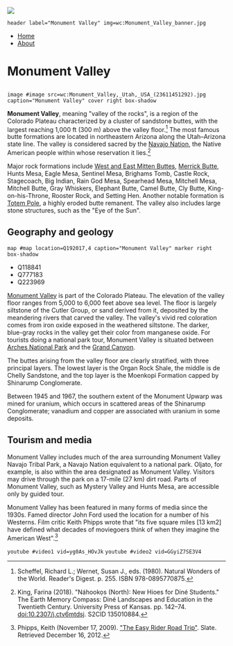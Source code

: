 [![](https://ifc.juncture-digital.org/badge.png)](https://ifc.juncture-digital.org)

`header label="Monument Valley" img=wc:Monument_Valley_banner.jpg`
- [Home](/)
- [About](/about)

# Monument Valley

##

`image #image src=wc:Monument_Valley,_Utah,_USA_(23611451292).jpg caption="Monument Valley" cover right box-shadow`

**Monument Valley**, meaning "valley of the rocks", is a region of the Colorado Plateau characterized by a cluster of sandstone buttes, with the largest reaching 1,000 ft (300 m) above the valley floor.[^1] The most famous butte formations are located in northeastern Arizona along the Utah–Arizona state line. The valley is considered sacred by the [Navajo Nation](Q1783171), the Native American people within whose reservation it lies.[^2]

Major rock formations include [West and East Mitten Buttes](image/zoomto/675,518,2909,1937), [Merrick Butte](image/zoomto/3759,1040,1455,969/f8d317c8), Hunts Mesa, Eagle Mesa, Sentinel Mesa, Brighams Tomb, Castle Rock, Stagecoach, Big Indian, Rain God Mesa, Spearhead Mesa, Mitchell Mesa, Mitchell Butte, Gray Whiskers, Elephant Butte, Camel Butte, Cly Butte, King-on-his-Throne, Rooster Rock, and Setting Hen. Another notable formation is [Totem Pole](Q7828304), a highly eroded butte remanent. The valley also includes large stone structures, such as the "Eye of the Sun".

## Geography and geology

`map #map location=Q192017,4 caption="Monument Valley" marker right box-shadow`
- Q118841
- Q777183
- Q223969

[Monument Valley](map/flyto/Q192017,11) is part of the Colorado Plateau. The elevation of the valley floor ranges from 5,000 to 6,000 feet above sea level. The floor is largely siltstone of the Cutler Group, or sand derived from it, deposited by the meandering rivers that carved the valley. The valley's vivid red coloration comes from iron oxide exposed in the weathered siltstone. The darker, blue-gray rocks in the valley get their color from manganese oxide.  For tourists doing a national park tour, Monument Valley is situated between [Arches National Park](map/flyto/Q223969,12) and the [Grand Canyon](map/flyto/Q118841,12).

The buttes arising from the valley floor are clearly stratified, with three principal layers. The lowest layer is the Organ Rock Shale, the middle is de Chelly Sandstone, and the top layer is the Moenkopi Formation capped by Shinarump Conglomerate. 

Between 1945 and 1967, the southern extent of the Monument Upwarp was mined for uranium, which occurs in scattered areas of the Shinarump Conglomerate; vanadium and copper are associated with uranium in some deposits.

## Tourism and media

Monument Valley includes much of the area surrounding Monument Valley Navajo Tribal Park, a Navajo Nation equivalent to a national park. Oljato, for example, is also within the area designated as Monument Valley.  Visitors may drive through the park on a 17-mile (27 km) dirt road. Parts of Monument Valley, such as Mystery Valley and Hunts Mesa, are accessible only by guided tour.

Monument Valley has been featured in many forms of media since the 1930s. Famed director John Ford used the location for a number of his Westerns. Film critic Keith Phipps wrote that "its five square miles [13 km2] have defined what decades of moviegoers think of when they imagine the American West".[^3]

`youtube #video1 vid=yg0As_HOvJk`
`youtube #video2 vid=GGyiZ7SE3V4`

[^1]: Scheffel, Richard L.; Wernet, Susan J., eds. (1980). Natural Wonders of the World. Reader's Digest. p. 255. ISBN 978-0895770875.
[^2]: King, Farina (2018). "Náhookọs (North): New Hioes for Diné Students." The Earth Memory Compass: Diné Landscapes and Education in the Twentieth Century. University Press of Kansas. pp. 142–74. [doi:10.2307/j.ctv6mtdsj](https://doi.org/10.2307%2Fj.ctv6mtdsj). S2CID 135010884.
[^3]:  Phipps, Keith (November 17, 2009). ["The Easy Rider Road Trip"](https://slate.com/culture/2009/11/monument-valley-where-peter-and-henry-fonda-s-careers-intersected.html). Slate. Retrieved December 16, 2012.
